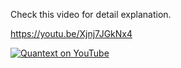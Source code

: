 Check this video for detail explanation.

https://youtu.be/Xjnj7JGkNx4

[![Quantext on YouTube](http://img.youtube.com/vi/Xjnj7JGkNx4/0.jpg)](http://www.youtube.com/watch?v=Xjnj7JGkNx4 "Market Profile")

